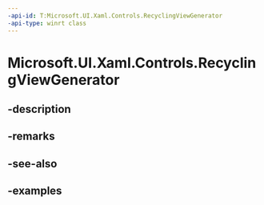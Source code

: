 ```yaml
---
-api-id: T:Microsoft.UI.Xaml.Controls.RecyclingViewGenerator
-api-type: winrt class
---
```


<!-- Class syntax.
public class RecyclingViewGenerator : ViewGenerator, ViewGenerator
-->

# Microsoft.UI.Xaml.Controls.RecyclingViewGenerator

## -description

## -remarks

## -see-also

## -examples

